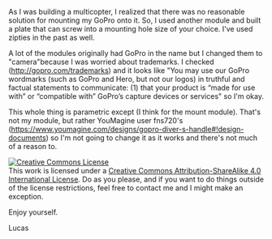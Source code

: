 As I was building a multicopter, I realized that there was no reasonable solution for mounting my GoPro onto it. So, I used another module and built a plate that can screw into a mounting hole size of your choice.  I've used zipties in the past as well. 

A lot of the modules originally had GoPro in the name but I changed them to "camera"because I was worried about trademarks. I checked (http://gopro.com/trademarks) and it looks like "You may use our GoPro wordmarks (such as GoPro and Hero, but not our logos) in truthful and factual statements to communicate: (1) that your product is “made for use with” or “compatible with” GoPro’s capture devices or services" so I'm okay.

This whole thing is parametric except (I think for the mount module). That's not my module, but rather YouMagine user fns720's (https://www.youmagine.com/designs/gopro-diver-s-handle#!design-documents) so I'm not going to change it as it works and there's not much of a reason to. 

<a rel="license" href="http://creativecommons.org/licenses/by-sa/4.0/"><img alt="Creative Commons License" style="border-width:0" src="https://i.creativecommons.org/l/by-sa/4.0/88x31.png" /></a><br />This work is licensed under a <a rel="license" href="http://creativecommons.org/licenses/by-sa/4.0/">Creative Commons Attribution-ShareAlike 4.0 International License</a>. Do as you please, and if you want to do things outside of the license restrictions, feel free to contact me and I might make an exception.

Enjoy yourself. 

Lucas
